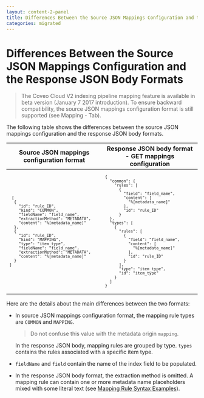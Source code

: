 ```yaml
---
layout: content-2-panel
title: Differences Between the Source JSON Mappings Configuration and the Response JSON Body Formats
categories: migrated
---
```


# Differences Between the Source JSON Mappings Configuration and the Response JSON Body Formats

> The Coveo Cloud V2 indexing pipeline mapping feature is available in beta version (January 7 2017 introduction). To ensure backward compatibility, the source JSON mappings configuration format is still supported (see Mapping - Tab).

The following table shows the differences between the source JSON mappings configuration and the response JSON body formats.

<table>
<colgroup>
<col width="50%" />
<col width="50%" />
</colgroup>
<thead>
<tr class="header">
<th>Source JSON mappings configuration format</th>
<th>Response JSON body format - GET mappings configuration</th>
</tr>
</thead>
<tbody>
<tr class="odd">
<td><div class="code panel pdl" style="border-width: 1px;">
<div class="codeContent panelContent pdl">
<pre style="font-size:12px;"><code> [
  {
    &quot;id&quot;: &quot;rule_ID&quot;,
    &quot;kind&quot;: &quot;COMMON&quot;,
    &quot;fieldName&quot;: &quot;field_name&quot;,
    &quot;extractionMethod&quot;: &quot;METADATA&quot;,
    &quot;content&quot;: &quot;%[metadata_name]&quot;
  },
  {
    &quot;id&quot;: &quot;rule_ID&quot;,
    &quot;kind&quot;: &quot;MAPPING&quot;,
    &quot;type&quot;: &quot;item_type&quot;,
    &quot;fieldName&quot;: &quot;field_name&quot;,
    &quot;extractionMethod&quot;: &quot;METADATA&quot;,
    &quot;content&quot;: &quot;%[metadata_name]&quot;
  }
]</code></pre>
</div>
</div></td>
<td><div class="code panel pdl" style="border-width: 1px;">
<div class="codeContent panelContent pdl">
<pre style="font-size:12px;"><code>{
  &quot;common&quot;: {
    &quot;rules&quot;: [
      {
        &quot;field&quot;: &quot;field_name&quot;,
        &quot;content&quot;: [
          &quot;%[metadata_name]&quot;
        ],
        &quot;id&quot;: &quot;rule_ID&quot;
      }
  },
  &quot;types&quot;: [
    {
      &quot;rules&quot;: [
        {
          &quot;field&quot;: &quot;field_name&quot;,
          &quot;content&quot;: [
            &quot;%[metadata_name]&quot;
          ],
          &quot;id&quot;: &quot;rule_ID&quot;
        }
      ],
      &quot;type&quot;: &quot;item_type&quot;,
      &quot;id&quot;: &quot;item_type&quot;
    }
  ]
}</code></pre>
</div>
</div></td>
</tr>
</tbody>
</table>

Here are the details about the main differences between the two formats:

-   In source JSON mappings configuration format, the mapping rule types are `COMMON` and `MAPPING`.

    > Do not confuse this value with the metadata origin `mapping`.

    In the response JSON body, mapping rules are grouped by type. `types` contains the rules associated with a specific item type.

-   `fieldName` and `field` contain the name of the index field to be populated.

-   In the response JSON body format, the extraction method is omitted.
    A mapping rule can contain one or more metadata name placeholders mixed with some literal text (see [Mapping Rule Syntax Examples](https://developers.coveo.com/x/YwwvAg#IndexingPipelineMappingConcepts-MappingRuleSyntaxExamples)).

